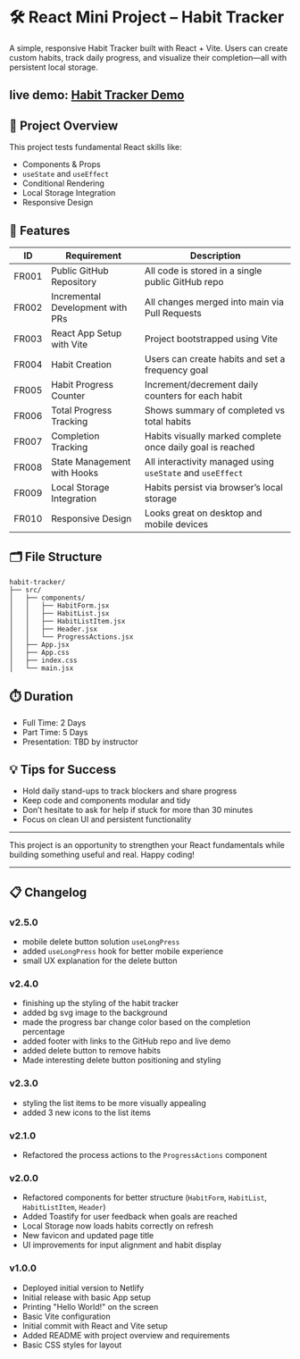 
# 🛠️ React Mini Project – Habit Tracker

A simple, responsive Habit Tracker built with React + Vite. Users can create custom habits, track daily progress, and visualize their completion—all with persistent local storage.

## live demo: [Habit Tracker Demo](https://wbshabitracker.netlify.app/)

## 🚀 Project Overview

This project tests fundamental React skills like:

- Components & Props
- `useState` and `useEffect`
- Conditional Rendering
- Local Storage Integration
- Responsive Design

## 📌 Features

| ID     | Requirement                     | Description                                                                 |
|--------|----------------------------------|-----------------------------------------------------------------------------|
| FR001  | Public GitHub Repository         | All code is stored in a single public GitHub repo                           |
| FR002  | Incremental Development with PRs | All changes merged into main via Pull Requests                             |
| FR003  | React App Setup with Vite        | Project bootstrapped using Vite                                             |
| FR004  | Habit Creation                   | Users can create habits and set a frequency goal                            |
| FR005  | Habit Progress Counter           | Increment/decrement daily counters for each habit                           |
| FR006  | Total Progress Tracking          | Shows summary of completed vs total habits                                  |
| FR007  | Completion Tracking              | Habits visually marked complete once daily goal is reached                  |
| FR008  | State Management with Hooks      | All interactivity managed using `useState` and `useEffect`                  |
| FR009  | Local Storage Integration        | Habits persist via browser’s local storage                                  |
| FR010  | Responsive Design                | Looks great on desktop and mobile devices                                   |

## 🗂 File Structure

```
habit-tracker/
├── src/
│   ├── components/
│   │   ├── HabitForm.jsx
│   │   ├── HabitList.jsx
│   │   ├── HabitListItem.jsx
│   │   ├── Header.jsx
│   │   └── ProgressActions.jsx
│   ├── App.jsx
│   ├── App.css
│   ├── index.css
│   └── main.jsx
```

## ⏱️ Duration

- Full Time: 2 Days  
- Part Time: 5 Days  
- Presentation: TBD by instructor

## 💡 Tips for Success

- Hold daily stand-ups to track blockers and share progress
- Keep code and components modular and tidy
- Don’t hesitate to ask for help if stuck for more than 30 minutes
- Focus on clean UI and persistent functionality

---
This project is an opportunity to strengthen your React fundamentals while building something useful and real. Happy coding!

---

## 📋 Changelog

### v2.5.0

- mobile delete button solution `useLongPress`
- added `useLongPress` hook for better mobile experience
- small UX explanation for the delete button

### v2.4.0

- finishing up the styling of the habit tracker
- added bg svg image to the background
- made the progress bar change color based on the completion percentage
- added footer with links to the GitHub repo and live demo
- added delete button to remove habits
- Made interesting delete button positioning and styling

### v2.3.0

- styling the list items to be more visually appealing
- added 3 new icons to the list items

### v2.1.0

- Refactored the process actions to the `ProgressActions` component

### v2.0.0

- Refactored components for better structure (`HabitForm`, `HabitList`, `HabitListItem`, `Header`)
- Added Toastify for user feedback when goals are reached
- Local Storage now loads habits correctly on refresh
- New favicon and updated page title
- UI improvements for input alignment and habit display

### v1.0.0

- Deployed initial version to Netlify
- Initial release with basic App setup
- Printing "Hello World!" on the screen
- Basic Vite configuration
- Initial commit with React and Vite setup
- Added README with project overview and requirements
- Basic CSS styles for layout